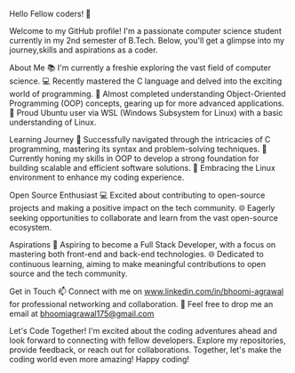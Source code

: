 
Hello Fellow coders! 👋 

Welcome to my GitHub profile! I'm a passionate computer science student currently in my 2nd semester of B.Tech. Below, you'll get a glimpse into my journey,skills and aspirations as a coder.

About Me
📚 I'm currently a freshie exploring the vast field of computer science.
💻 Recently mastered the C language and delved into the exciting world of programming.
🧠 Almost completed understanding Object-Oriented Programming (OOP) concepts, gearing up for more advanced applications.
🐧 Proud Ubuntu user via WSL (Windows Subsystem for Linux) with a basic understanding of Linux.

Learning Journey
🌱 Successfully navigated through the intricacies of C programming, mastering its syntax and problem-solving techniques.
📘 Currently honing my skills in OOP to develop a strong foundation for building scalable and efficient software solutions.
🚀 Embracing the Linux environment to enhance my coding experience.

Open Source Enthusiast
💻 Excited about contributing to open-source projects and making a positive impact on the tech community.
🌐 Eagerly seeking opportunities to collaborate and learn from the vast open-source ecosystem.

Aspirations
🚀 Aspiring to become a Full Stack Developer, with a focus on mastering both front-end and back-end technologies.
🌐 Dedicated to continuous learning, aiming to make meaningful contributions to open source and the tech community.

Get in Touch
📫 Connect with me on www.linkedin.com/in/bhoomi-agrawal for professional networking and collaboration.
📧 Feel free to drop me an email at bhoomiagrawal175@gmail.com

Let's Code Together!
I'm excited about the coding adventures ahead and look forward to connecting with fellow developers. Explore my repositories, provide feedback, or reach out for collaborations. Together, let's make the coding world even more amazing! Happy coding! 
